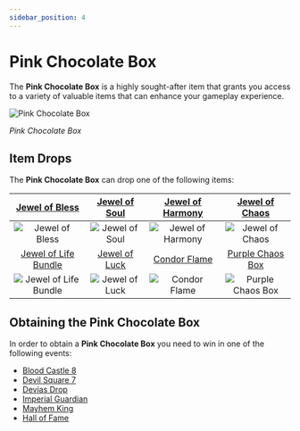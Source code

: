 ```yaml
---
sidebar_position: 4
---
```


# Pink Chocolate Box

The **Pink Chocolate Box** is a highly sought-after item that grants you access to a variety of valuable items that can enhance your gameplay experience.

![Pink Chocolate Box](/img/items/item-bags/pink-chocolate-box.png)

_Pink Chocolate Box_

## Item Drops

The **Pink Chocolate Box** can drop one of the following items:

|   [Jewel of Bless](/items/jewels/regular-jewels/jewel-of-bless)    | [Jewel of Soul](/items/jewels/regular-jewels/jewel-of-soul) | [Jewel of Harmony](/items/jewels/regular-jewels/jewel-of-harmony) | [Jewel of Chaos](/items/jewels/regular-jewels/jewel-of-chaos)  |
| :----------------------------------------------------------------: | :---------------------------------------------------------: | :---------------------------------------------------------------: | :------------------------------------------------------------: |
|           ![Jewel of Bless](/img/items/jewels/bless.png)           |        ![Jewel of Soul](/img/items/jewels/soul.png)         |        ![Jewel of Harmony](/img/items/jewels/harmony.png)         |         ![Jewel of Chaos](/img/items/jewels/chaos.png)         |
| [Jewel of Life Bundle](/items/jewels/regular-jewels/jewel-of-life) | [Jewel of Luck](/items/jewels/superb-jewels/jewel-of-luck)  |                [Condor Flame](/items/condor-flame)                |   [Purple Chaos Box](/items/item-bags/misc/purple-chaos-box)   |
|       ![Jewel of Life Bundle](/img/items/jewels/life-10.png)       |    ![Jewel of Luck](/img/items/jewels/custom-green.png)     |        ![Condor Flame](/img/items/others/condor-flame.png)        | ![Purple Chaos Box](/img/items/item-bags/purple-chaos-box.png) |

## Obtaining the Pink Chocolate Box

In order to obtain a **Pink Chocolate Box** you need to win in one of the following events:

- [Blood Castle 8](/events/blood-castle)
- [Devil Square 7](/events/devil-square)
- [Devias Drop](/events/others/devias-drop)
- [Imperial Guardian](/events/imperial-guardian)
- [Mayhem King](/events/combat-events/mayhem-king)
- [Hall of Fame](/events/combat-events/hall-of-fame)
